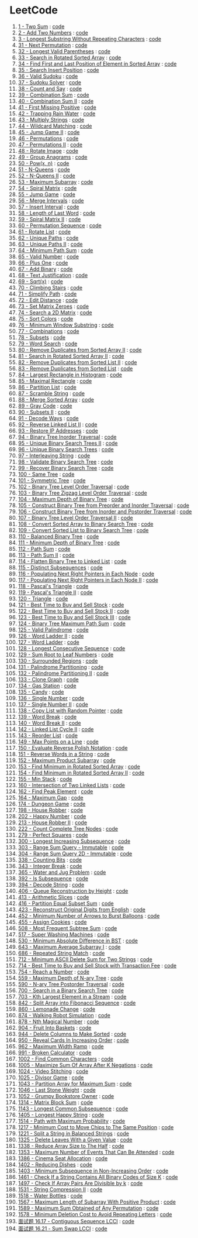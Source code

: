 # LeetCode

1. [1 - Two Sum](https://leetcode-cn.com/problems/two-sum) : [code](./codes/1.cpp)
2. [2 - Add Two Numbers](https://leetcode-cn.com/problems/add-two-numbers) : [code](./codes/2.cpp)
3. [3 - Longest Substring Without Repeating Characters](https://leetcode-cn.com/problems/longest-substring-without-repeating-characters) : [code](./codes/3.cpp)
31. [31 - Next Permutation](https://leetcode-cn.com/problems/next-permutation) : [code](./codes/31.cpp)
32. [32 - Longest Valid Parentheses](https://leetcode-cn.com/problems/longest-valid-parentheses) : [code](./codes/32.cpp)
33. [33 - Search in Rotated Sorted Array](https://leetcode-cn.com/problems/search-in-rotated-sorted-array) : [code](./codes/33.cpp)
34. [34 - Find First and Last Position of Element in Sorted Array](https://leetcode-cn.com/problems/find-first-and-last-position-of-element-in-sorted-array) : [code](./codes/34.cpp)
35. [35 - Search Insert Position](https://leetcode-cn.com/problems/search-insert-position) : [code](./codes/35.cpp)
36. [36 - Valid Sudoku](https://leetcode-cn.com/problems/valid-sudoku) : [code](./codes/36.cpp)
37. [37 - Sudoku Solver](https://leetcode-cn.com/problems/sudoku-solver) : [code](./codes/37.cpp)
38. [38 - Count and Say](https://leetcode-cn.com/problems/count-and-say) : [code](./codes/38.cpp)
39. [39 - Combination Sum](https://leetcode-cn.com/problems/combination-sum) : [code](./codes/39.cpp)
40. [40 - Combination Sum II](https://leetcode-cn.com/problems/combination-sum-ii) : [code](./codes/40.cpp)
41. [41 - First Missing Positive](https://leetcode-cn.com/problems/first-missing-positive) : [code](./codes/41.cpp)
42. [42 - Trapping Rain Water](https://leetcode-cn.com/problems/trapping-rain-water) : [code](./codes/42.cpp)
43. [43 - Multiply Strings](https://leetcode-cn.com/problems/multiply-strings) : [code](./codes/43.cpp)
44. [44 - Wildcard Matching](https://leetcode-cn.com/problems/wildcard-matching) : [code](./codes/44.cpp)
45. [45 - Jump Game II](https://leetcode-cn.com/problems/jump-game-ii) : [code](./codes/45.cpp)
46. [46 - Permutations](https://leetcode-cn.com/problems/permutations) : [code](./codes/46.cpp)
47. [47 - Permutations II](https://leetcode-cn.com/problems/permutations-ii) : [code](./codes/47.cpp)
48. [48 - Rotate Image](https://leetcode-cn.com/problems/rotate-image) : [code](./codes/48.cpp)
49. [49 - Group Anagrams](https://leetcode-cn.com/problems/group-anagrams) : [code](./codes/49.cpp)
50. [50 - Pow(x, n)](https://leetcode-cn.com/problems/powx-n) : [code](./codes/50.cpp)
51. [51 - N-Queens](https://leetcode-cn.com/problems/n-queens) : [code](./codes/51.cpp)
52. [52 - N-Queens II](https://leetcode-cn.com/problems/n-queens-ii) : [code](./codes/52.cpp)
53. [53 - Maximum Subarray](https://leetcode-cn.com/problems/maximum-subarray) : [code](./codes/53.cpp)
54. [54 - Spiral Matrix](https://leetcode-cn.com/problems/spiral-matrix) : [code](./codes/54.cpp)
55. [55 - Jump Game](https://leetcode-cn.com/problems/jump-game) : [code](./codes/55.cpp)
56. [56 - Merge Intervals](https://leetcode-cn.com/problems/merge-intervals) : [code](./codes/56.cpp)
57. [57 - Insert Interval](https://leetcode-cn.com/problems/insert-interval) : [code](./codes/57.cpp)
58. [58 - Length of Last Word](https://leetcode-cn.com/problems/length-of-last-word) : [code](./codes/58.cpp)
59. [59 - Spiral Matrix II](https://leetcode-cn.com/problems/spiral-matrix-ii) : [code](./codes/59.cpp)
60. [60 - Permutation Sequence](https://leetcode-cn.com/problems/permutation-sequence) : [code](./codes/60.cpp)
61. [61 - Rotate List](https://leetcode-cn.com/problems/rotate-list) : [code](./codes/61.cpp)
62. [62 - Unique Paths](https://leetcode-cn.com/problems/unique-paths) : [code](./codes/62.cpp)
63. [63 - Unique Paths II](https://leetcode-cn.com/problems/unique-paths-ii) : [code](./codes/63.cpp)
64. [64 - Minimum Path Sum](https://leetcode-cn.com/problems/minimum-path-sum) : [code](./codes/64.cpp)
65. [65 - Valid Number](https://leetcode-cn.com/problems/valid-number) : [code](./codes/65.cpp)
66. [66 - Plus One](https://leetcode-cn.com/problems/plus-one) : [code](./codes/66.cpp)
67. [67 - Add Binary](https://leetcode-cn.com/problems/add-binary) : [code](./codes/67.cpp)
68. [68 - Text Justification](https://leetcode-cn.com/problems/text-justification) : [code](./codes/68.cpp)
69. [69 - Sqrt(x)](https://leetcode-cn.com/problems/sqrtx) : [code](./codes/69.cpp)
70. [70 - Climbing Stairs](https://leetcode-cn.com/problems/climbing-stairs) : [code](./codes/70.cpp)
71. [71 - Simplify Path](https://leetcode-cn.com/problems/simplify-path) : [code](./codes/71.cpp)
72. [72 - Edit Distance](https://leetcode-cn.com/problems/edit-distance) : [code](./codes/72.cpp)
73. [73 - Set Matrix Zeroes](https://leetcode-cn.com/problems/set-matrix-zeroes) : [code](./codes/73.cpp)
74. [74 - Search a 2D Matrix](https://leetcode-cn.com/problems/search-a-2d-matrix) : [code](./codes/74.cpp)
75. [75 - Sort Colors](https://leetcode-cn.com/problems/sort-colors) : [code](./codes/75.cpp)
76. [76 - Minimum Window Substring](https://leetcode-cn.com/problems/minimum-window-substring) : [code](./codes/76.cpp)
77. [77 - Combinations](https://leetcode-cn.com/problems/combinations) : [code](./codes/77.cpp)
78. [78 - Subsets](https://leetcode-cn.com/problems/subsets) : [code](./codes/78.cpp)
79. [79 - Word Search](https://leetcode-cn.com/problems/word-search) : [code](./codes/79.cpp)
80. [80 - Remove Duplicates from Sorted Array II](https://leetcode-cn.com/problems/remove-duplicates-from-sorted-array-ii) : [code](./codes/80.cpp)
81. [81 - Search in Rotated Sorted Array II](https://leetcode-cn.com/problems/search-in-rotated-sorted-array-ii) : [code](./codes/81.cpp)
82. [82 - Remove Duplicates from Sorted List II](https://leetcode-cn.com/problems/remove-duplicates-from-sorted-list-ii) : [code](./codes/82.cpp)
83. [83 - Remove Duplicates from Sorted List](https://leetcode-cn.com/problems/remove-duplicates-from-sorted-list) : [code](./codes/83.cpp)
84. [84 - Largest Rectangle in Histogram](https://leetcode-cn.com/problems/largest-rectangle-in-histogram) : [code](./codes/84.cpp)
85. [85 - Maximal Rectangle](https://leetcode-cn.com/problems/maximal-rectangle) : [code](./codes/85.cpp)
86. [86 - Partition List](https://leetcode-cn.com/problems/partition-list) : [code](./codes/86.cpp)
87. [87 - Scramble String](https://leetcode-cn.com/problems/scramble-string) : [code](./codes/87.cpp)
88. [88 - Merge Sorted Array](https://leetcode-cn.com/problems/merge-sorted-array) : [code](./codes/88.cpp)
89. [89 - Gray Code](https://leetcode-cn.com/problems/gray-code) : [code](./codes/89.cpp)
90. [90 - Subsets II](https://leetcode-cn.com/problems/subsets-ii) : [code](./codes/90.cpp)
91. [91 - Decode Ways](https://leetcode-cn.com/problems/decode-ways) : [code](./codes/91.cpp)
92. [92 - Reverse Linked List II](https://leetcode-cn.com/problems/reverse-linked-list-ii) : [code](./codes/92.cpp)
93. [93 - Restore IP Addresses](https://leetcode-cn.com/problems/restore-ip-addresses) : [code](./codes/93.cpp)
94. [94 - Binary Tree Inorder Traversal](https://leetcode-cn.com/problems/binary-tree-inorder-traversal) : [code](./codes/94.cpp)
95. [95 - Unique Binary Search Trees II](https://leetcode-cn.com/problems/unique-binary-search-trees-ii) : [code](./codes/95.cpp)
96. [96 - Unique Binary Search Trees](https://leetcode-cn.com/problems/unique-binary-search-trees) : [code](./codes/96.cpp)
97. [97 - Interleaving String](https://leetcode-cn.com/problems/interleaving-string) : [code](./codes/97.cpp)
98. [98 - Validate Binary Search Tree](https://leetcode-cn.com/problems/validate-binary-search-tree) : [code](./codes/98.cpp)
99. [99 - Recover Binary Search Tree](https://leetcode-cn.com/problems/recover-binary-search-tree) : [code](./codes/99.cpp)
100. [100 - Same Tree](https://leetcode-cn.com/problems/same-tree) : [code](./codes/100.cpp)
101. [101 - Symmetric Tree](https://leetcode-cn.com/problems/symmetric-tree) : [code](./codes/101.cpp)
102. [102 - Binary Tree Level Order Traversal](https://leetcode-cn.com/problems/binary-tree-level-order-traversal) : [code](./codes/102.cpp)
103. [103 - Binary Tree Zigzag Level Order Traversal](https://leetcode-cn.com/problems/binary-tree-zigzag-level-order-traversal) : [code](./codes/103.cpp)
104. [104 - Maximum Depth of Binary Tree](https://leetcode-cn.com/problems/maximum-depth-of-binary-tree) : [code](./codes/104.cpp)
105. [105 - Construct Binary Tree from Preorder and Inorder Traversal](https://leetcode-cn.com/problems/construct-binary-tree-from-preorder-and-inorder-traversal) : [code](./codes/105.cpp)
106. [106 - Construct Binary Tree from Inorder and Postorder Traversal](https://leetcode-cn.com/problems/construct-binary-tree-from-inorder-and-postorder-traversal) : [code](./codes/106.cpp)
107. [107 - Binary Tree Level Order Traversal II](https://leetcode-cn.com/problems/binary-tree-level-order-traversal-ii) : [code](./codes/107.cpp)
108. [108 - Convert Sorted Array to Binary Search Tree](https://leetcode-cn.com/problems/convert-sorted-array-to-binary-search-tree) : [code](./codes/108.cpp)
109. [109 - Convert Sorted List to Binary Search Tree](https://leetcode-cn.com/problems/convert-sorted-list-to-binary-search-tree) : [code](./codes/109.cpp)
110. [110 - Balanced Binary Tree](https://leetcode-cn.com/problems/balanced-binary-tree) : [code](./codes/110.cpp)
111. [111 - Minimum Depth of Binary Tree](https://leetcode-cn.com/problems/minimum-depth-of-binary-tree) : [code](./codes/111.cpp)
112. [112 - Path Sum](https://leetcode-cn.com/problems/path-sum) : [code](./codes/112.cpp)
113. [113 - Path Sum II](https://leetcode-cn.com/problems/path-sum-ii) : [code](./codes/113.cpp)
114. [114 - Flatten Binary Tree to Linked List](https://leetcode-cn.com/problems/flatten-binary-tree-to-linked-list) : [code](./codes/114.cpp)
115. [115 - Distinct Subsequences](https://leetcode-cn.com/problems/distinct-subsequences) : [code](./codes/115.cpp)
116. [116 - Populating Next Right Pointers in Each Node](https://leetcode-cn.com/problems/populating-next-right-pointers-in-each-node) : [code](./codes/116.cpp)
117. [117 - Populating Next Right Pointers in Each Node II](https://leetcode-cn.com/problems/populating-next-right-pointers-in-each-node-ii) : [code](./codes/117.cpp)
118. [118 - Pascal's Triangle](https://leetcode-cn.com/problems/pascals-triangle) : [code](./codes/118.cpp)
119. [119 - Pascal's Triangle II](https://leetcode-cn.com/problems/pascals-triangle-ii) : [code](./codes/119.cpp)
120. [120 - Triangle](https://leetcode-cn.com/problems/triangle) : [code](./codes/120.cpp)
121. [121 - Best Time to Buy and Sell Stock](https://leetcode-cn.com/problems/best-time-to-buy-and-sell-stock) : [code](./codes/121.cpp)
122. [122 - Best Time to Buy and Sell Stock II](https://leetcode-cn.com/problems/best-time-to-buy-and-sell-stock-ii) : [code](./codes/122.cpp)
123. [123 - Best Time to Buy and Sell Stock III](https://leetcode-cn.com/problems/best-time-to-buy-and-sell-stock-iii) : [code](./codes/123.cpp)
124. [124 - Binary Tree Maximum Path Sum](https://leetcode-cn.com/problems/binary-tree-maximum-path-sum) : [code](./codes/124.cpp)
125. [125 - Valid Palindrome](https://leetcode-cn.com/problems/valid-palindrome) : [code](./codes/125.cpp)
126. [126 - Word Ladder II](https://leetcode-cn.com/problems/word-ladder-ii) : [code](./codes/126.cpp)
127. [127 - Word Ladder](https://leetcode-cn.com/problems/word-ladder) : [code](./codes/127.cpp)
128. [128 - Longest Consecutive Sequence](https://leetcode-cn.com/problems/longest-consecutive-sequence) : [code](./codes/128.cpp)
129. [129 - Sum Root to Leaf Numbers](https://leetcode-cn.com/problems/sum-root-to-leaf-numbers) : [code](./codes/129.cpp)
130. [130 - Surrounded Regions](https://leetcode-cn.com/problems/surrounded-regions) : [code](./codes/130.cpp)
131. [131 - Palindrome Partitioning](https://leetcode-cn.com/problems/palindrome-partitioning) : [code](./codes/131.cpp)
132. [132 - Palindrome Partitioning II](https://leetcode-cn.com/problems/palindrome-partitioning-ii) : [code](./codes/132.cpp)
133. [133 - Clone Graph](https://leetcode-cn.com/problems/clone-graph) : [code](./codes/133.cpp)
134. [134 - Gas Station](https://leetcode-cn.com/problems/gas-station) : [code](./codes/134.cpp)
135. [135 - Candy](https://leetcode-cn.com/problems/candy) : [code](./codes/135.cpp)
136. [136 - Single Number](https://leetcode-cn.com/problems/single-number) : [code](./codes/136.cpp)
137. [137 - Single Number II](https://leetcode-cn.com/problems/single-number-ii) : [code](./codes/137.cpp)
138. [138 - Copy List with Random Pointer](https://leetcode-cn.com/problems/copy-list-with-random-pointer) : [code](./codes/138.cpp)
139. [139 - Word Break](https://leetcode-cn.com/problems/word-break) : [code](./codes/139.cpp)
140. [140 - Word Break II](https://leetcode-cn.com/problems/word-break-ii) : [code](./codes/140.cpp)
142. [142 - Linked List Cycle II](https://leetcode-cn.com/problems/linked-list-cycle-ii) : [code](./codes/142.cpp)
143. [143 - Reorder List](https://leetcode-cn.com/problems/reorder-list) : [code](./codes/143.cpp)
149. [149 - Max Points on a Line](https://leetcode-cn.com/problems/max-points-on-a-line) : [code](./codes/149.cpp)
150. [150 - Evaluate Reverse Polish Notation](https://leetcode-cn.com/problems/evaluate-reverse-polish-notation) : [code](./codes/150.cpp)
151. [151 - Reverse Words in a String](https://leetcode-cn.com/problems/reverse-words-in-a-string) : [code](./codes/151.cpp)
152. [152 - Maximum Product Subarray](https://leetcode-cn.com/problems/maximum-product-subarray) : [code](./codes/152.cpp)
153. [153 - Find Minimum in Rotated Sorted Array](https://leetcode-cn.com/problems/find-minimum-in-rotated-sorted-array) : [code](./codes/153.cpp)
154. [154 - Find Minimum in Rotated Sorted Array II](https://leetcode-cn.com/problems/find-minimum-in-rotated-sorted-array-ii) : [code](./codes/154.cpp)
155. [155 - Min Stack](https://leetcode-cn.com/problems/min-stack) : [code](./codes/155.cpp)
160. [160 - Intersection of Two Linked Lists](https://leetcode-cn.com/problems/intersection-of-two-linked-lists) : [code](./codes/160.cpp)
162. [162 - Find Peak Element](https://leetcode-cn.com/problems/find-peak-element) : [code](./codes/162.cpp)
164. [164 - Maximum Gap](https://leetcode-cn.com/problems/maximum-gap) : [code](./codes/164.cpp)
174. [174 - Dungeon Game](https://leetcode-cn.com/problems/dungeon-game) : [code](./codes/174.cpp)
198. [198 - House Robber](https://leetcode-cn.com/problems/house-robber) : [code](./codes/198.cpp)
202. [202 - Happy Number](https://leetcode-cn.com/problems/happy-number) : [code](./codes/happy-number.cpp)
213. [213 - House Robber II](https://leetcode-cn.com/problems/house-robber-ii) : [code](./codes/213.cpp)
222. [222 - Count Complete Tree Nodes](https://leetcode-cn.com/problems/count-complete-tree-nodes) : [code](./codes/count-complete-tree-nodes.cpp)
279. [279 - Perfect Squares](https://leetcode-cn.com/problems/perfect-squares) : [code](./codes/perfect-squares.cpp)
300. [300 - Longest Increasing Subsequence](https://leetcode-cn.com/problems/longest-increasing-subsequence) : [code](./codes/300.cpp)
303. [303 - Range Sum Query - Immutable](https://leetcode-cn.com/problems/range-sum-query-immutable) : [code](./codes/303.cpp)
304. [304 - Range Sum Query 2D - Immutable](https://leetcode-cn.com/problems/range-sum-query-2d-immutable) : [code](./codes/304.cpp)
338. [338 - Counting Bits](https://leetcode-cn.com/problems/counting-bits) : [code](./codes/counting-bits.cpp)
343. [343 - Integer Break](https://leetcode-cn.com/problems/integer-break) : [code](./codes/integer-break.cpp)
365. [365 - Water and Jug Problem](https://leetcode-cn.com/problems/water-and-jug-problem) : [code](./codes/water-and-jug-problem.cpp)
392. [392 - Is Subsequence](https://leetcode-cn.com/problems/is-subsequence) : [code](./codes/392.cpp)
394. [394 - Decode String](https://leetcode-cn.com/problems/decode-string) : [code](./codes/decode-string.cpp)
406. [406 - Queue Reconstruction by Height](https://leetcode-cn.com/problems/queue-reconstruction-by-height) : [code](./codes/406.cpp)
413. [413 - Arithmetic Slices](https://leetcode-cn.com/problems/arithmetic-slices) : [code](./codes/arithmetic-slices.cpp)
416. [416 - Partition Equal Subset Sum](https://leetcode-cn.com/problems/partition-equal-subset-sum) : [code](./codes/partition-equal-subset-sum.cpp)
423. [423 - Reconstruct Original Digits from English](https://leetcode-cn.com/problems/reconstruct-original-digits-from-english) : [code](./codes/reconstruct-original-digits-from-english.cpp)
452. [452 - Minimum Number of Arrows to Burst Balloons](https://leetcode-cn.com/problems/minimum-number-of-arrows-to-burst-balloons) : [code](./codes/452.cpp)
455. [455 - Assign Cookies](https://leetcode-cn.com/problems/assign-cookies) : [code](./codes/455.cpp)
508. [508 - Most Frequent Subtree Sum](https://leetcode-cn.com/problems/most-frequent-subtree-sum) : [code](./codes/most-frequent-subtree-sum.cpp)
517. [517 - Super Washing Machines](https://leetcode-cn.com/problems/super-washing-machines) : [code](./codes/super-washing-machines.cpp)
530. [530 - Minimum Absolute Difference in BST](https://leetcode-cn.com/problems/minimum-absolute-difference-in-bst) : [code](./codes/minimum-absolute-difference-in-bst.c)
643. [643 - Maximum Average Subarray I](https://leetcode-cn.com/problems/maximum-average-subarray-i) : [code](./codes/maximum-average-subarray-i.cpp)
686. [686 - Repeated String Match](https://leetcode-cn.com/problems/repeated-string-match) : [code](./codes/repeated-string-match.cpp)
712. [712 - Minimum ASCII Delete Sum for Two Strings](https://leetcode-cn.com/problems/minimum-ascii-delete-sum-for-two-strings) : [code](./codes/minimum-ascii-delete-sum-for-two-strings.cpp)
714. [714 - Best Time to Buy and Sell Stock with Transaction Fee](https://leetcode-cn.com/problems/best-time-to-buy-and-sell-stock-with-transaction-fee) : [code](./codes/best-time-to-buy-and-sell-stock-with-transaction-fee.cpp)
755. [754 - Reach a Number](https://leetcode-cn.com/problems/reach-a-number) : [code](./codes/reach-a-number.cpp)
774. [559 - Maximum Depth of N-ary Tree](https://leetcode-cn.com/problems/maximum-depth-of-n-ary-tree) : [code](./codes/maximum-depth-of-n-ary-tree.cpp)
776. [590 - N-ary Tree Postorder Traversal](https://leetcode-cn.com/problems/n-ary-tree-postorder-traversal) : [code](./codes/590.cpp)
783. [700 - Search in a Binary Search Tree](https://leetcode-cn.com/problems/search-in-a-binary-search-tree) : [code](./codes/search-in-a-binary-search-tree.cpp)
789. [703 - Kth Largest Element in a Stream](https://leetcode-cn.com/problems/kth-largest-element-in-a-stream) : [code](./codes/kth-largest-element-in-a-stream.cpp)
872. [842 - Split Array into Fibonacci Sequence](https://leetcode-cn.com/problems/split-array-into-fibonacci-sequence) : [code](./codes/split-array-into-fibonacci-sequence.cpp)
890. [860 - Lemonade Change](https://leetcode-cn.com/problems/lemonade-change) : [code](./codes/860.cpp)
906. [874 - Walking Robot Simulation](https://leetcode-cn.com/problems/walking-robot-simulation) : [code](./codes/874.cpp)
910. [878 - Nth Magical Number](https://leetcode-cn.com/problems/nth-magical-number) : [code](./codes/878.cpp)
940. [904 - Fruit Into Baskets](https://leetcode-cn.com/problems/fruit-into-baskets) : [code](./codes/fruit-into-baskets.cpp)
981. [944 - Delete Columns to Make Sorted](https://leetcode-cn.com/problems/delete-columns-to-make-sorted) : [code](./codes/944.cpp)
987. [950 - Reveal Cards In Increasing Order](https://leetcode-cn.com/problems/reveal-cards-in-increasing-order) : [code](./codes/reveal-cards-in-increasing-order.cpp)
1002. [962 - Maximum Width Ramp](https://leetcode-cn.com/problems/maximum-width-ramp) : [code](./codes/maximum-width-ramp.cpp)
1033. [991 - Broken Calculator](https://leetcode-cn.com/problems/broken-calculator) : [code](./codes/broken-calculator.cpp)
1044. [1002 - Find Common Characters](https://leetcode-cn.com/problems/find-common-characters) : [code](./codes/find-common-characters.cpp)
1047. [1005 - Maximize Sum Of Array After K Negations](https://leetcode-cn.com/problems/maximize-sum-of-array-after-k-negations) : [code](./codes/1005.cpp)
1081. [1024 - Video Stitching](https://leetcode-cn.com/problems/video-stitching) : [code](./codes/video-stitching.cpp)
1086. [1025 - Divisor Game](https://leetcode-cn.com/problems/divisor-game) : [code](./codes/divisor-game.cpp)
1121. [1043 - Partition Array for Maximum Sum](https://leetcode-cn.com/problems/partition-array-for-maximum-sum) : [code](./codes/partition-array-for-maximum-sum.cpp)
1127. [1046 - Last Stone Weight](https://leetcode-cn.com/problems/last-stone-weight) : [code](./codes/1046.cpp)
1138. [1052 - Grumpy Bookstore Owner](https://leetcode-cn.com/problems/grumpy-bookstore-owner) : [code](./codes/grumpy-bookstore-owner.cpp)
1242. [1314 - Matrix Block Sum](https://leetcode-cn.com/problems/matrix-block-sum) : [code](./codes/matrix-block-sum.cpp)
1250. [1143 - Longest Common Subsequence](https://leetcode-cn.com/problems/longest-common-subsequence) : [code](./codes/longest-common-subsequence.cpp)
1304. [1405 - Longest Happy String](https://leetcode-cn.com/problems/longest-happy-string) : [code](./codes/1405.cpp)
1325. [1514 - Path with Maximum Probability](https://leetcode-cn.com/problems/path-with-maximum-probability) : [code](./codes/1514.cpp)
1329. [1217 - Minimum Cost to Move Chips to The Same Position](https://leetcode-cn.com/problems/minimum-cost-to-move-chips-to-the-same-position) : [code](./codes/1217.cpp)
1341. [1221 - Split a String in Balanced Strings](https://leetcode-cn.com/problems/split-a-string-in-balanced-strings) : [code](./codes/1221.cpp)
1450. [1325 - Delete Leaves With a Given Value](https://leetcode-cn.com/problems/delete-leaves-with-a-given-value) : [code](./codes/delete-leaves-with-a-given-value.cpp)
1464. [1338 - Reduce Array Size to The Half](https://leetcode-cn.com/problems/reduce-array-size-to-the-half) : [code](./codes/1338.cpp)
1478. [1353 - Maximum Number of Events That Can Be Attended](https://leetcode-cn.com/problems/maximum-number-of-events-that-can-be-attended) : [code](./codes/1353.cpp)
1487. [1386 - Cinema Seat Allocation](https://leetcode-cn.com/problems/cinema-seat-allocation) : [code](./codes/1386.cpp)
1503. [1402 - Reducing Dishes](https://leetcode-cn.com/problems/reducing-dishes) : [code](./codes/reducing-dishes.cpp)
1519. [1403 - Minimum Subsequence in Non-Increasing Order](https://leetcode-cn.com/problems/minimum-subsequence-in-non-increasing-order) : [code](./codes/1403.cpp)
1557. [1461 - Check If a String Contains All Binary Codes of Size K](https://leetcode-cn.com/problems/check-if-a-string-contains-all-binary-codes-of-size-k) : [code](./codes/check-if-a-string-contains-all-binary-codes-of-size-k.cpp)
1620. [1497 - Check If Array Pairs Are Divisible by k](https://leetcode-cn.com/problems/check-if-array-pairs-are-divisible-by-k) : [code](./codes/1497.cpp)
1637. [1531 - String Compression II](https://leetcode-cn.com/problems/string-compression-ii) : [code](./codes/string-compression-ii.cpp)
1642. [1518 - Water Bottles](https://leetcode-cn.com/problems/water-bottles) : [code](./codes/1518.cpp)
1690. [1567 - Maximum Length of Subarray With Positive Product](https://leetcode-cn.com/problems/maximum-length-of-subarray-with-positive-product) : [code](./codes/maximum-length-of-subarray-with-positive-product.cpp)
1695. [1589 - Maximum Sum Obtained of Any Permutation](https://leetcode-cn.com/problems/maximum-sum-obtained-of-any-permutation) : [code](./codes/1589.cpp)
1700. [1578 - Minimum Deletion Cost to Avoid Repeating Letters](https://leetcode-cn.com/problems/minimum-deletion-cost-to-avoid-repeating-letters) : [code](./codes/1578.cpp)
1000003. [面试题 16.17 - Contiguous Sequence LCCI](https://leetcode-cn.com/problems/contiguous-sequence-lcci) : [code](./codes/contiguous-sequence-lcci.cpp)
1000048. [面试题 16.21 - Sum Swap LCCI](https://leetcode-cn.com/problems/sum-swap-lcci) : [code](./codes/sum-swap-lcci.cpp)
